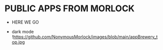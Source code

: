 # PUBLIC APPS FROM MORLOCK
* HERE WE GO

* dark mode
!https://github.com/NonymousMorlock/images/blob/main/appBrewery_top.jpg

